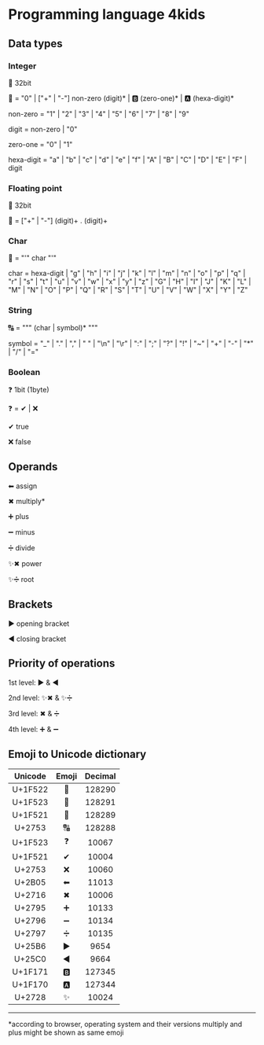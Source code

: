 # Programming language 4kids

## Data types

### Integer

&#128290;   32bit

&#128290; = "0" | ["+" | "-"] non-zero (digit)* | &#127345; (zero-one)* | &#127344; (hexa-digit)*

non-zero = "1" | "2" | "3" | "4" | "5" | "6" | "7" | "8" | "9"

digit = non-zero | "0"

zero-one = "0" | "1"

hexa-digit = "a" | "b" | "c" | "d" | "e" | "f" | "A" | "B" | "C" | "D" | "E" | "F" | digit

### Floating point

&#128291;   32bit

&#128291; = ["+" | "-"] (digit)+ . (digit)+

### Char

&#128289; = "'" char "'"

char = hexa-digit | "g" | "h" | "i" | "j" | "k" | "l" | "m" | "n" | "o" | "p" | "q" | "r" | "s" | "t" | "u" | "v" | "w" | "x" | "y" | "z" | "G" | "H" | "I" | "J" | "K" | "L" | "M" | "N" | "O" | "P" | "Q" | "R" | "S" | "T" | "U" | "V" | "W" | "X" | "Y" | "Z"

### String

&#128288; = """ (char | symbol)* """

symbol = "_" | "." | "," | " " | "\n" | "\r" | ":" | ";" | "?" | "!" | "~" | "+" | "-" | "*" | "/" | "="

### Boolean

&#10067;    1bit (1byte)

&#10067; = &#10004; | &#10060;

&#10004;    true

&#10060;    false

## Operands

&#11013;   assign

&#10006;   multiply*

&#10133;   plus

&#10134;   minus

&#10135;   divide

&#10024;&#10006; power

&#10024;&#10135; root

## Brackets

&#9654;   opening bracket

&#9664;   closing bracket

## Priority of operations

1st level: &#9654; & &#9664;

2nd level: &#10024;&#10006; & &#10024;&#10135;

3rd level: &#10006; & &#10135;

4th level: &#10133; & &#10134;

## Emoji to Unicode dictionary

| Unicode | Emoji     | Decimal |
|:-------:|:---------:|:-------:|
| U+1F522 | &#128290; | 128290  |
| U+1F523 | &#128291; | 128291  |
| U+1F521 | &#128289; | 128289  |
| U+2753  | &#128288; | 128288  |
| U+1F523 | &#10067;  | 10067   |
| U+1F521 | &#10004;  | 10004   |
| U+2753  | &#10060;  | 10060   |
| U+2B05  | &#11013;  | 11013   |
| U+2716  | &#10006;  | 10006   |
| U+2795  | &#10133;  | 10133   |
| U+2796  | &#10134;  | 10134   |
| U+2797  | &#10135;  | 10135   |
| U+25B6  | &#9654;   | 9654    |
| U+25C0  | &#9664;   | 9664    |
| U+1F171 | &#127345; | 127345  |
| U+1F170 | &#127344; | 127344  |
| U+2728  | &#10024;  | 10024   |

---

*according to browser, operating system and their versions multiply and plus might be shown as same emoji

